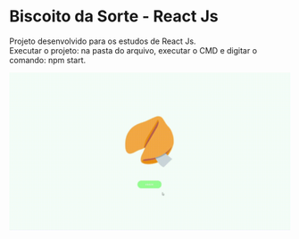 # Biscoito da Sorte - React Js

Projeto desenvolvido para os estudos de React Js.<br>
Executar o projeto: na pasta do arquivo, executar o CMD e digitar o comando: npm start.<br>

![Alt text](anibiscoito.gif)
